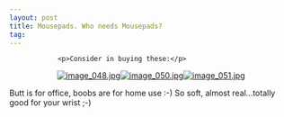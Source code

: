 ```yaml
---
layout: post
title: Mousepads. Who needs Mousepads?
tag: 
---
```



                <p>Consider in buying these:</p>
<div style="text-align: center;">
<a href='/uploads/image_048.jpg' title='image_048.jpg'><img src='/uploads/image_048.thumbnail.jpg' alt='image_048.jpg' /></a><a href='/uploads/image_050.jpg' title='image_050.jpg'><img src='/uploads/image_050.thumbnail.jpg' alt='image_050.jpg' /></a><a href='/uploads/image_051.jpg' title='image_051.jpg'><img src='/uploads/image_051.thumbnail.jpg' alt='image_051.jpg' /></a>
</div>
<p>Butt is for office, boobs are for home use :-) So soft, almost real...totally good for your wrist ;-)</p>
            
